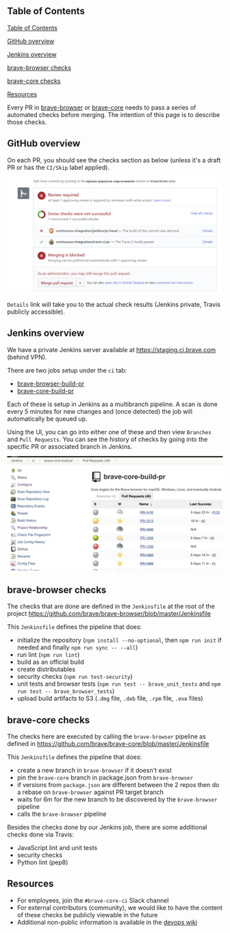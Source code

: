## Table of Contents
<!-- TOC -->

[Table of Contents](#table-of-contents)

[GitHub overview](#github-overview)

[Jenkins overview](#jenkins-overview)

[brave-browser checks](#brave-browser-checks)

[brave-core checks](#brave-core-checks)

[Resources](#resources)

<!-- /TOC -->

Every PR in [brave-browser](https://github.com/brave/brave-browser) or [brave-core](https://github.com/brave/brave-core) needs to pass a series of automated checks before merging. The intention of this page is to describe those checks.

## GitHub overview
On each PR, you should see the checks section as below (unless it's a draft PR or has the `CI/Skip` label applied).

![GitHub checks section](github-checks.png)

`Details` link will take you to the actual check results (Jenkins private, Travis publicly accessible).

## Jenkins overview
We have a private Jenkins server available at https://staging.ci.brave.com (behind VPN).

There are two jobs setup under the `ci` tab:
- [brave-browser-build-pr](https://staging.ci.brave.com/view/ci/job/brave-browser-build-pr/)
- [brave-core-build-pr](https://staging.ci.brave.com/view/ci/job/brave-core-build-pr/)

Each of these is setup in Jenkins as a multibranch pipeline. A scan is done every 5 minutes for new changes and (once detected) the job will automatically be queued up.

Using the UI, you can go into either one of these and then view `Branches` and `Pull Requests`. You can see the history of checks by going into the specific PR or associated branch in Jenkins.

![Brave Core PR builder jobs in Jenkins](jenkins-jobs.png)

## brave-browser checks
The checks that are done are defined in the `Jenkinsfile` at the root of the project https://github.com/brave/brave-browser/blob/master/Jenkinsfile

This `Jenkinsfile` defines the pipeline that does:
- initialize the repository (`npm install --no-optional`, then `npm run init` if needed and finally `npm run sync -- --all`)
- run lint (`npm run lint`)
- build as an official build
- create distributables
- security checks (`npm run test-security`)
- unit tests and browser tests (`npm run test -- brave_unit_tests` and `npm run test -- brave_browser_tests`)
- upload build artifacts to S3 (`.dmg` file, `.deb` file, `.rpm` file, `.exe` files)

## brave-core checks
The checks here are executed by calling the `brave-browser` pipeline as defined in https://github.com/brave/brave-core/blob/master/Jenkinsfile

This `Jenkinsfile` defines the pipeline that does:
- create a new branch in `brave-browser` if it doesn't exist
- pin the `brave-core` branch in package.json from `brave-browser`
- if versions from `package.json` are different between the 2 repos then do a rebase on `brave-browser` against PR target branch
- waits for 6m for the new branch to be discovered by the `brave-browser` pipeline
- calls the `brave-browser` pipeline

Besides the checks done by our Jenkins job, there are some additional checks done via Travis:
- JavaScript lint and unit tests
- security checks
- Python lint (pep8)

## Resources
- For employees, join the `#brave-core-ci` Slack channel
- For external contributors (community), we would like to have the content of these checks be publicly viewable in the future
- Additional non-public information is available in the [devops wiki](https://github.com/brave/devops/wiki/PR-Builder-Non-public-information)
